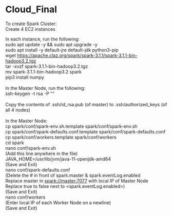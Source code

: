 # Cloud_Final

To create Spark Cluster:<br/>
Create 4 EC2 instances<br/>

In each instance, run the following:<br/>
sudo apt update -y && sudo apt upgrade -y<br/>
sudo apt install -y default-jre default-jdk python3-pip<br/>
wget https://apache.claz.org/spark/spark-3.1.1/spark-3.1.1-bin-hadoop3.2.tgz<br/>
tar -xvzf spark-3.1.1-bin-hadoop3.2.tgz<br/>
mv spark-3.1.1-bin-hadoop3.2 spark<br/>
pip3 install numpy<br/>
<br/>
In the Master Node, run the following:<br/>
ssh-keygen -t rsa -P ""<br/>
<br/>
Copy the contents of .ssh/id_rsa.pub (of master) to .ssh/authorized_keys (of all 4 nodes)<br/>
<br/>
In the Master Node:<br/>
cp spark/conf/spark-env.sh.template spark/conf/spark-env.sh<br/>
cp spark/conf/spark-defaults.conf.template spark/conf/spark-defaults.conf<br/>
cp spark/conf/workers.template spark/conf/workers<br/>
cd spark<br/>
nano conf/spark-env.sh<br/>
  (Add this line anywhere in the file)<br/>
  JAVA_HOME=/usr/lib/jvm/java-11-openjdk-amd64<br/>
  (Save and Exit)<br/>
nano conf/spark-defaults.conf<br/>
  (Delete the # in front of spark.master & spark.eventLog.enabled<br/>
   Replace master in <spark://master:7077> with local IP of Master Node<br/>
   Replace true to false next to <spark.eventLog.enabled>)<br/>
   (Save and Exit)<br/>
nano conf/workers<br/>
  (Enter local IP of each Worker Node on a newline)<br/>
  (Save and Exit)<br/>
